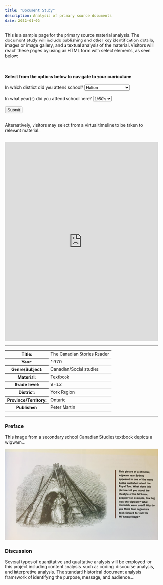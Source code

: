 ```yaml
---
title: "Document Study"
description: Analysis of primary source documents
date: 2022-01-03
---
```

<html>
<head>
<style>
border {
  border-top-style: ;
  border-right-style: ;
  border-bottom-style:;
  border-left-style: solid; color: blue
}

th {
  text-align: left;
}
tr {
  border-bottom: 1px solid #ddd;
}
</style>
</head>
<body>
<p>This is a sample page for the primary source material analysis. The document study will include publishing and other key identification details, images or image gallery, and a textual analysis of the material. Visitors will reach these pages by using an HTML form with select elements, as seen below:</p><br>
<h4>Select from the options below to navigate to your curriculum:</h4>
<form action="/action_page.php">
  <label for="cars">In which district did you attend school?</label>
  <select name="cars" id="cars">
  <option value="Halton">Halton</option>  
    <option value="Kawartha Pine Ridge">Kawartha Pine Ridge</option>
    <option value="Simcoe County">Simcoe County</option>
    <option value="York Region">York Region</option>
    <option value="Toronto">Toronto</option>
  </select>
  <br><br>
  <label for=dates">In what year(s) did you attend school here?</label>
  <select name="dates" id="dates">
  <option value="1950's">1950's</option>  
    <option value="1960's">1960's</option>
    <option value="1970's">1970's</option>
    <option value="1980's">1980's</option>
    <option value="1990's">1990's</option>
  </select>
  <br><br>
  <input type="submit" value="Submit">
</form>
<br>
<p>Alternatively, visitors may select from a virtual timeline to be taken to relevant material.</p><br>
<iframe src='https://cdn.knightlab.com/libs/timeline3/latest/embed/index.html?source=1PvcYDRdwoR-NM7lUlYzJAWV1kcKP1GZ-1F1qHdYScL4&font=Default&lang=en&initial_zoom=2&height=650' width='100%' height='650' webkitallowfullscreen mozallowfullscreen allowfullscreen frameborder='0'></iframe>

---
<table>
<tr>
<th>Title:</th>
<td>The Canadian Stories Reader</td>
</tr>
<tr>
<th>Year:</th>
<td>1970</td>
</tr>
<tr>
<th>Genre/Subject:</th>
<td>Canadian/Social studies</td>
</tr>
<tr>
<th>Material:</th>
<td>Textbook</td>
</tr>
<tr>
<th>Grade level:</th>
<td>9-12</td>
</tr>
<tr>
<th>District:</th>
<td>York Region</td>
</tr>
<tr>
<th>Province/Territory:</th>
<td>Ontario</td>
</tr>
<tr>
<th>Publisher:</th>
<td>Peter Martin</td>
</tr>
</table>

---
### Preface
This image from a secondary school Canadian Studies textbook depicts a wigwam...


![Wigwam schoolbook illustration](../img/wigwam.jpeg)

### Discussion
Several types of quantitative and qualitative analysis will be employed for this project including content analysis, such as coding, discourse analysis, and interpretive analysis. The standard historical document analysis framework of identifying the purpose, message, and audience....
